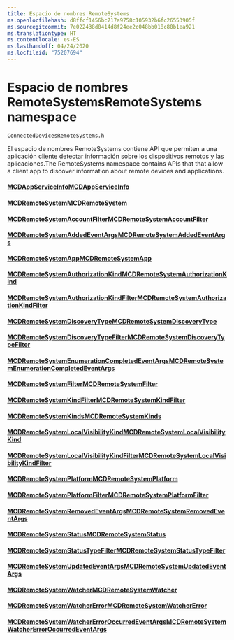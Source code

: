 ```yaml
---
title: Espacio de nombres RemoteSystems
ms.openlocfilehash: d8ffcf1456bc717a9758c105932b6fc26553905f
ms.sourcegitcommit: 7e022438d0414d8f24ee2c048bb018c80b1ea921
ms.translationtype: HT
ms.contentlocale: es-ES
ms.lasthandoff: 04/24/2020
ms.locfileid: "75207694"
---
```

# <a name="remotesystems-namespace"></a><span data-ttu-id="a1979-102">Espacio de nombres RemoteSystems</span><span class="sxs-lookup"><span data-stu-id="a1979-102">RemoteSystems namespace</span></span>
```
ConnectedDevicesRemoteSystems.h
```

<span data-ttu-id="a1979-103">El espacio de nombres RemoteSystems contiene API que permiten a una aplicación cliente detectar información sobre los dispositivos remotos y las aplicaciones.</span><span class="sxs-lookup"><span data-stu-id="a1979-103">The RemoteSystems namespace contains APIs that that allow a client app to discover information about remote devices and applications.</span></span>

#### <a name="mcdappserviceinfo"></a>[<span data-ttu-id="a1979-104">MCDAppServiceInfo</span><span class="sxs-lookup"><span data-stu-id="a1979-104">MCDAppServiceInfo</span></span>](MCDAppServiceInfo.md)
#### <a name="mcdremotesystem"></a>[<span data-ttu-id="a1979-105">MCDRemoteSystem</span><span class="sxs-lookup"><span data-stu-id="a1979-105">MCDRemoteSystem</span></span>](MCDRemoteSystem.md)
#### <a name="mcdremotesystemaccountfilter"></a>[<span data-ttu-id="a1979-106">MCDRemoteSystemAccountFilter</span><span class="sxs-lookup"><span data-stu-id="a1979-106">MCDRemoteSystemAccountFilter</span></span>](MCDRemoteSystemAccountFilter.md)
#### <a name="mcdremotesystemaddedeventargs"></a>[<span data-ttu-id="a1979-107">MCDRemoteSystemAddedEventArgs</span><span class="sxs-lookup"><span data-stu-id="a1979-107">MCDRemoteSystemAddedEventArgs</span></span>](MCDRemoteSystemAddedEventArgs.md)
#### <a name="mcdremotesystemapp"></a>[<span data-ttu-id="a1979-108">MCDRemoteSystemApp</span><span class="sxs-lookup"><span data-stu-id="a1979-108">MCDRemoteSystemApp</span></span>](MCDRemoteSystemApp.md)
#### <a name="mcdremotesystemauthorizationkind"></a>[<span data-ttu-id="a1979-109">MCDRemoteSystemAuthorizationKind</span><span class="sxs-lookup"><span data-stu-id="a1979-109">MCDRemoteSystemAuthorizationKind</span></span>](MCDRemoteSystemAuthorizationKind.md)
#### <a name="mcdremotesystemauthorizationkindfilter"></a>[<span data-ttu-id="a1979-110">MCDRemoteSystemAuthorizationKindFilter</span><span class="sxs-lookup"><span data-stu-id="a1979-110">MCDRemoteSystemAuthorizationKindFilter</span></span>](MCDRemoteSystemAuthorizationKindFilter.md)
#### <a name="mcdremotesystemdiscoverytype"></a>[<span data-ttu-id="a1979-111">MCDRemoteSystemDiscoveryType</span><span class="sxs-lookup"><span data-stu-id="a1979-111">MCDRemoteSystemDiscoveryType</span></span>](MCDRemoteSystemDiscoveryType.md)
#### <a name="mcdremotesystemdiscoverytypefilter"></a>[<span data-ttu-id="a1979-112">MCDRemoteSystemDiscoveryTypeFilter</span><span class="sxs-lookup"><span data-stu-id="a1979-112">MCDRemoteSystemDiscoveryTypeFilter</span></span>](MCDRemoteSystemDiscoveryTypeFilter.md)
#### <a name="mcdremotesystemenumerationcompletedeventargs"></a>[<span data-ttu-id="a1979-113">MCDRemoteSystemEnumerationCompletedEventArgs</span><span class="sxs-lookup"><span data-stu-id="a1979-113">MCDRemoteSystemEnumerationCompletedEventArgs</span></span>](MCDRemoteSystemEnumerationCompletedEventArgs.md)
#### <a name="mcdremotesystemfilter"></a>[<span data-ttu-id="a1979-114">MCDRemoteSystemFilter</span><span class="sxs-lookup"><span data-stu-id="a1979-114">MCDRemoteSystemFilter</span></span>](MCDRemoteSystemFilter.md)
#### <a name="mcdremotesystemkindfilter"></a>[<span data-ttu-id="a1979-115">MCDRemoteSystemKindFilter</span><span class="sxs-lookup"><span data-stu-id="a1979-115">MCDRemoteSystemKindFilter</span></span>](MCDRemoteSystemKindFilter.md)
#### <a name="mcdremotesystemkinds"></a>[<span data-ttu-id="a1979-116">MCDRemoteSystemKinds</span><span class="sxs-lookup"><span data-stu-id="a1979-116">MCDRemoteSystemKinds</span></span>](MCDRemoteSystemKinds.md)
#### <a name="mcdremotesystemlocalvisibilitykind"></a>[<span data-ttu-id="a1979-117">MCDRemoteSystemLocalVisibilityKind</span><span class="sxs-lookup"><span data-stu-id="a1979-117">MCDRemoteSystemLocalVisibilityKind</span></span>](MCDRemoteSystemLocalVisibilityKind.md)
#### <a name="mcdremotesystemlocalvisibilitykindfilter"></a>[<span data-ttu-id="a1979-118">MCDRemoteSystemLocalVisibilityKindFilter</span><span class="sxs-lookup"><span data-stu-id="a1979-118">MCDRemoteSystemLocalVisibilityKindFilter</span></span>](MCDRemoteSystemLocalVisibilityKindFilter.md)
#### <a name="mcdremotesystemplatform"></a>[<span data-ttu-id="a1979-119">MCDRemoteSystemPlatform</span><span class="sxs-lookup"><span data-stu-id="a1979-119">MCDRemoteSystemPlatform</span></span>](MCDRemoteSystemPlatform.md)
#### <a name="mcdremotesystemplatformfilter"></a>[<span data-ttu-id="a1979-120">MCDRemoteSystemPlatformFilter</span><span class="sxs-lookup"><span data-stu-id="a1979-120">MCDRemoteSystemPlatformFilter</span></span>](MCDRemoteSystemPlatformFilter.md)
#### <a name="mcdremotesystemremovedeventargs"></a>[<span data-ttu-id="a1979-121">MCDRemoteSystemRemovedEventArgs</span><span class="sxs-lookup"><span data-stu-id="a1979-121">MCDRemoteSystemRemovedEventArgs</span></span>](MCDRemoteSystemRemovedEventArgs.md)
#### <a name="mcdremotesystemstatus"></a>[<span data-ttu-id="a1979-122">MCDRemoteSystemStatus</span><span class="sxs-lookup"><span data-stu-id="a1979-122">MCDRemoteSystemStatus</span></span>](MCDRemoteSystemStatus.md)
#### <a name="mcdremotesystemstatustypefilter"></a>[<span data-ttu-id="a1979-123">MCDRemoteSystemStatusTypeFilter</span><span class="sxs-lookup"><span data-stu-id="a1979-123">MCDRemoteSystemStatusTypeFilter</span></span>](MCDRemoteSystemStatusTypeFilter.md)
#### <a name="mcdremotesystemupdatedeventargs"></a>[<span data-ttu-id="a1979-124">MCDRemoteSystemUpdatedEventArgs</span><span class="sxs-lookup"><span data-stu-id="a1979-124">MCDRemoteSystemUpdatedEventArgs</span></span>](MCDRemoteSystemUpdatedEventArgs.md)
#### <a name="mcdremotesystemwatcher"></a>[<span data-ttu-id="a1979-125">MCDRemoteSystemWatcher</span><span class="sxs-lookup"><span data-stu-id="a1979-125">MCDRemoteSystemWatcher</span></span>](MCDRemoteSystemWatcher.md)
#### <a name="mcdremotesystemwatchererror"></a>[<span data-ttu-id="a1979-126">MCDRemoteSystemWatcherError</span><span class="sxs-lookup"><span data-stu-id="a1979-126">MCDRemoteSystemWatcherError</span></span>](MCDRemoteSystemWatcherError.md)
#### <a name="mcdremotesystemwatchererroroccurredeventargs"></a>[<span data-ttu-id="a1979-127">MCDRemoteSystemWatcherErrorOccurredEventArgs</span><span class="sxs-lookup"><span data-stu-id="a1979-127">MCDRemoteSystemWatcherErrorOccurredEventArgs</span></span>](MCDRemoteSystemWatcherErrorOccurredEventArgs.md)